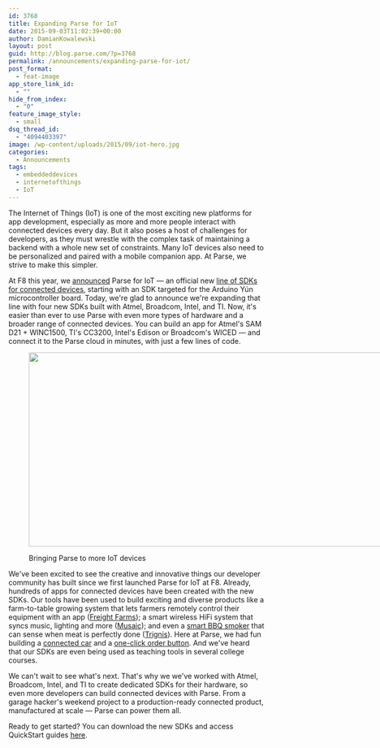 ```yaml
---
id: 3768
title: Expanding Parse for IoT
date: 2015-09-03T11:02:39+00:00
author: DamianKowalewski
layout: post
guid: http://blog.parse.com/?p=3768
permalink: /announcements/expanding-parse-for-iot/
post_format:
  - feat-image
app_store_link_id:
  - ""
hide_from_index:
  - "0"
feature_image_style:
  - small
dsq_thread_id:
  - "4094403397"
image: /wp-content/uploads/2015/09/iot-hero.jpg
categories:
  - Announcements
tags:
  - embeddeddevices
  - internetofthings
  - IoT
---
```

The Internet of Things (IoT) is one of the most exciting new platforms for app development, especially as more and more people interact with connected devices every day. But it also poses a host of challenges for developers, as they must wrestle with the complex task of maintaining a backend with a whole new set of constraints. Many IoT devices also need to be personalized and paired with a mobile companion app. At Parse, we strive to make this simpler.

At F8 this year, we [announced](http://blog.parse.com/learn/connecting-hardware-with-the-cloud-parse-for-iot/) Parse for IoT — an official new [line of SDKs for connected devices](https://parse.com/products/iot), starting with an SDK targeted for the Arduino Yún microcontroller board. Today, we're glad to announce we're expanding that line with four new SDKs built with Atmel, Broadcom, Intel, and TI. Now, it's easier than ever to use Parse with even more types of hardware and a broader range of connected devices. You can build an app for Atmel's SAM D21 + WINC1500, TI's CC3200, Intel's Edison or Broadcom's WICED — and connect it to the Parse cloud in minutes, with just a few lines of code.<figure id="attachment_3772" style="width: 1600px" class="wp-caption alignnone">

<img class="wp-image-3772 size-full" src="{{ site.url }}/assets/wp-content/uploads/2015/09/newiot.jpg" alt="" width="1600" height="382" srcset="{{ site.url }}/assets/wp-content/uploads/2015/09/newiot.jpg 1600w, {{ site.url }}/assets/wp-content/uploads/2015/09/newiot-300x72.jpg 300w, {{ site.url }}/assets/wp-content/uploads/2015/09/newiot-1024x244.jpg 1024w, {{ site.url }}/assets/wp-content/uploads/2015/09/newiot-875x209.jpg 875w" sizes="(max-width: 1600px) 100vw, 1600px" /><figcaption class="wp-caption-text">Bringing Parse to more IoT devices</figcaption></figure> 

We've been excited to see the creative and innovative things our developer community has built since we first launched Parse for IoT at F8. Already, hundreds of apps for connected devices have been created with the new SDKs. Our tools have been used to build exciting and diverse products like a farm-to-table growing system that lets farmers remotely control their equipment with an app ([Freight Farms](http://www.freightfarms.com/growfoodanywhere#localfoodsupply)); a smart wireless HiFi system that syncs music, lighting and more ([Musaic](http://www.musaic.com/)); and even a [smart BBQ smoker](http://www.wired.com/2015/07/high-tech-bbq/) that can sense when meat is perfectly done ([Trignis](http://trignis.com/)). Here at Parse, we had fun building a [connected car](http://blog.parse.com/learn/make-a-cloud-controlled-car-using-parse-for-iot/) and a [one-click order button](http://blog.parse.com/learn/using-parse-for-iot-to-create-an-order-button/). And we've heard that our SDKs are even being used as teaching tools in several college courses.

We can't wait to see what's next. That's why we we've worked with Atmel, Broadcom, Intel, and TI to create dedicated SDKs for their hardware, so even more developers can build connected devices with Parse. From a garage hacker's weekend project to a production-ready connected product, manufactured at scale — Parse can power them all.

Ready to get started? You can download the new SDKs and access QuickStart guides [here](https://parse.com/apps/quickstart#embedded).